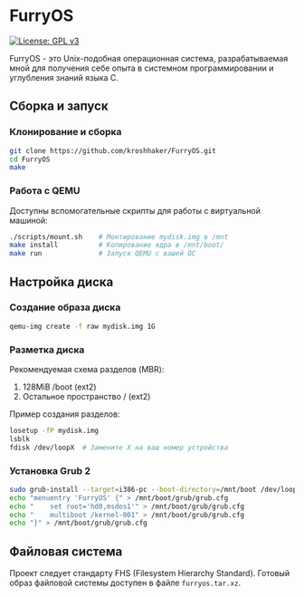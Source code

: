 # FurryOS

[![License: GPL v3](https://img.shields.io/badge/License-GPLv3-blue.svg)](https://www.gnu.org/licenses/gpl-3.0)

FurryOS - это Unix-подобная операционная система, разрабатываемая мной для получения себе опыта в системном программировании и углубления знаний языка C.

## Сборка и запуск

### Клонирование и сборка
```bash
git clone https://github.com/kroshhaker/FurryOS.git
cd FurryOS
make
```

### Работа с QEMU
Доступны вспомогательные скрипты для работы с виртуальной машиной:
```bash
./scripts/mount.sh    # Монтирование mydisk.img в /mnt
make install          # Копирование ядра в /mnt/boot/
make run              # Запуск QEMU с вашей ОС
```

## Настройка диска

### Создание образа диска
```bash
qemu-img create -f raw mydisk.img 1G
```

### Разметка диска
Рекомендуемая схема разделов (MBR):
1. 128MiB /boot (ext2)
2. Остальное пространство / (ext2)

Пример создания разделов:
```bash
losetup -fP mydisk.img 
lsblk
fdisk /dev/loopX  # Замените X на ваш номер устройства
```

### Установка Grub 2
```bash
sudo grub-install --target=i386-pc --boot-directory=/mnt/boot /dev/loopX
echo "menuentry 'FurryOS' {" > /mnt/boot/grub/grub.cfg
echo "    set root='hd0,msdos1'" > /mnt/boot/grub/grub.cfg
echo "    multiboot /kernel-001" > /mnt/boot/grub/grub.cfg
echo "}" > /mnt/boot/grub/grub.cfg
```

## Файловая система
Проект следует стандарту FHS (Filesystem Hierarchy Standard). Готовый образ файловой системы доступен в файле `furryos.tar.xz`.